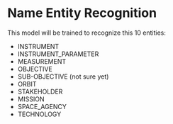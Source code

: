 # Name Entity Recognition
This model will be trained to recognize this 10 entities:
- INSTRUMENT
- INSTRUMENT_PARAMETER
- MEASUREMENT
- OBJECTIVE
- SUB-OBJECTIVE (not sure yet)
- ORBIT
- STAKEHOLDER
- MISSION
- SPACE_AGENCY
- TECHNOLOGY